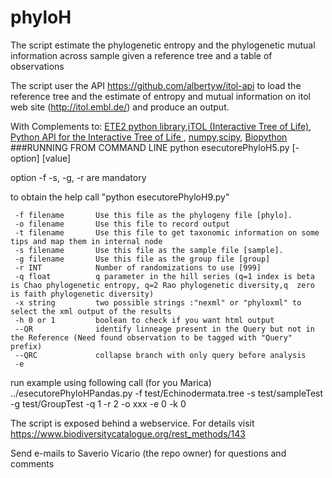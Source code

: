 phyloH
======

The script estimate the phylogenetic entropy and the phylogenetic mutual information across sample given a reference tree and a table of observations

The script user the API https://github.com/albertyw/itol-api to load the reference 
tree and the estimate of entropy and mutual information on itol web site (http://itol.embl.de/) and produce an output.

With Complements to: [ETE2 python library](http://pythonhosted.org/ete2/),[iTOL (Interactive Tree of Life)](http://itol.embl.de/), [Python API for the Interactive Tree of Life ](https://github.com/albertyw/itol-api), [numpy](http://www.numpy.org/),[scipy](http://www.scipy.org/), [Biopython](http://biopython.org/wiki/Main_Page)
###RUNNING FROM COMMAND LINE
python esecutorePhyloH5.py [-option] [value]

option -f  -s, -g, -r are mandatory

to obtain the help call
"python esecutorePhyloH9.py"


     -f filename       Use this file as the phylogeny file [phylo].
     -o filename       Use this file to record output
     -t filename       Use this file to get taxonomic information on some tips and map them in internal node
     -s filename       Use this file as the sample file [sample].
     -g filename       Use this file as the group file [group]
     -r INT            Number of randomizations to use [999]
     -q float          q parameter in the hill series (q=1 index is beta is Chao phylogenetic entropy, q=2 Rao phylogenetic diversity,q  zero is faith phylogenetic diversity)
     -x string         two possible strings :"nexml" or "phyloxml" to select the xml output of the results
     -h 0 or 1         boolean to check if you want html output
     --QR              identify linneage present in the Query but not in the Reference (Need found observation to be tagged with "Query" prefix)
     --QRC             collapse branch with only query before analysis
     -e   
  
 run example using following call (for you Marica)
 ../esecutorePhyloHPandas.py -f test/Echinodermata.tree -s test/sampleTest  -g test/GroupTest -q 1 -r 2 -o xxx -e 0 -k 0
 
 The script is exposed behind a webservice. For details visit https://www.biodiversitycatalogue.org/rest_methods/143

Send e-mails to Saverio Vicario (the repo owner) for questions and comments
